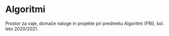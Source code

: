 # Algoritmi
Prostor za vaje, domače naloge in projekte pri predmetu Algoritmi (FRI), šol. leto 2020/2021.

